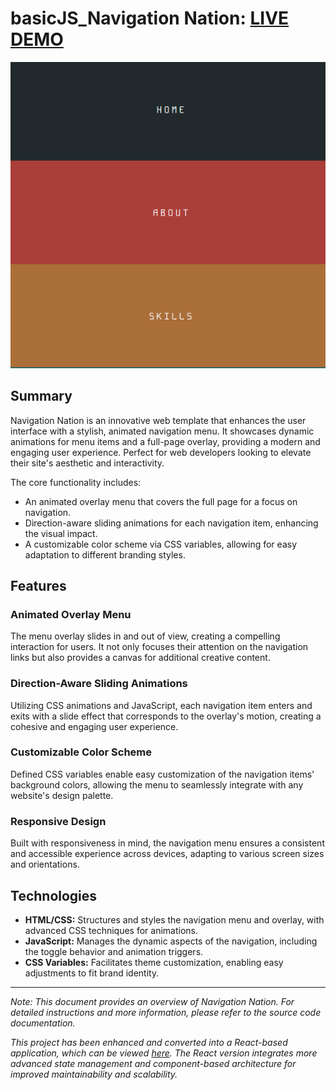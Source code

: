 # basicJS_Navigation Nation: [LIVE DEMO](https://shcoobz.github.io/basicJS_navigation-nation/)

![Project Image](/img/basicJS_navigation-nation.png)

## Summary

Navigation Nation is an innovative web template that enhances the user interface with a stylish, animated navigation menu. It showcases dynamic animations for menu items and a full-page overlay, providing a modern and engaging user experience. Perfect for web developers looking to elevate their site's aesthetic and interactivity.

The core functionality includes:

- An animated overlay menu that covers the full page for a focus on navigation.
- Direction-aware sliding animations for each navigation item, enhancing the visual impact.
- A customizable color scheme via CSS variables, allowing for easy adaptation to different branding styles.

## Features

### Animated Overlay Menu

The menu overlay slides in and out of view, creating a compelling interaction for users. It not only focuses their attention on the navigation links but also provides a canvas for additional creative content.

### Direction-Aware Sliding Animations

Utilizing CSS animations and JavaScript, each navigation item enters and exits with a slide effect that corresponds to the overlay's motion, creating a cohesive and engaging user experience.

### Customizable Color Scheme

Defined CSS variables enable easy customization of the navigation items' background colors, allowing the menu to seamlessly integrate with any website's design palette.

### Responsive Design

Built with responsiveness in mind, the navigation menu ensures a consistent and accessible experience across devices, adapting to various screen sizes and orientations.

## Technologies

- **HTML/CSS:** Structures and styles the navigation menu and overlay, with advanced CSS techniques for animations.
- **JavaScript:** Manages the dynamic aspects of the navigation, including the toggle behavior and animation triggers.
- **CSS Variables:** Facilitates theme customization, enabling easy adjustments to fit brand identity.

---

_Note: This document provides an overview of Navigation Nation. For detailed instructions and more information, please refer to the source code documentation._

_This project has been enhanced and converted into a React-based application, which can be viewed [here](https://github.com/Shcoobz/react_navigation-nation/). The React version integrates more advanced state management and component-based architecture for improved maintainability and scalability._
